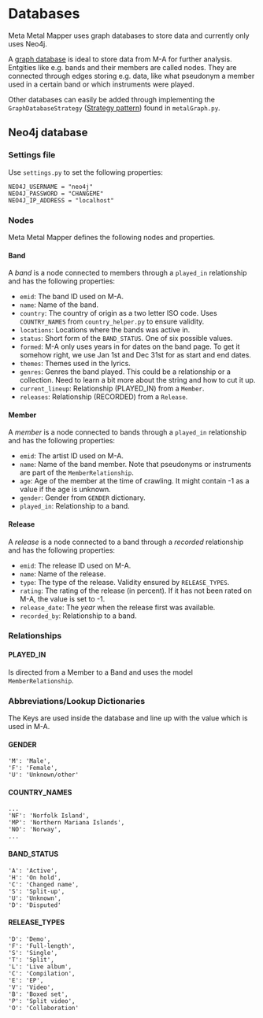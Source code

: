 # Databases

Meta Metal Mapper uses graph databases to store data and currently only uses
Neo4j.

A [graph database](https://en.wikipedia.org/wiki/Graph_database) is ideal to
store data from M-A for further analysis.  Entgities like e.g. bands and their
members are called nodes. They are connected through edges storing e.g. data,
like what pseudonym a member used in a certain band or which instruments were
played.

Other databases can easily be added through implementing the
`GraphDatabaseStrategy` ([Strategy pattern](https://en.wikipedia.org/wiki/Strategy_pattern))
found in `metalGraph.py`.

## Neo4j database

### Settings file

Use `settings.py` to set the following properties:

    NEO4J_USERNAME = "neo4j"
    NEO4J_PASSWORD = "CHANGEME"
    NEO4J_IP_ADDRESS = "localhost"

### Nodes

Meta Metal Mapper defines the following nodes and properties.

#### Band

A _band_ is a node connected to members through a `played_in` relationship and
has the following properties:

* `emid`: The band ID used on M-A.
* `name`: Name of the band.
* `country`: The country of origin as a two letter ISO code. Uses
  `COUNTRY_NAMES` from `country_helper.py` to ensure validity.
* `locations`: Locations where the bands was active in.
* `status`: Short form of the `BAND_STATUS`. One of six possible values.
* `formed`: M-A only uses years in for dates on the band page. To get it somehow
  right, we use Jan 1st and Dec 31st for as start and end dates.
* `themes`: Themes used in the lyrics.
* `genres`: Genres the band played. This could be a relationship or a
  collection.  Need to learn a bit more about the string and how to cut it up.
* `current_lineup`: Relationship (PLAYED_IN) from a `Member`.
* `releases`: Relationship (RECORDED) from a `Release`.

#### Member

A _member_ is a node connected to bands through a `played_in` relationship and
has the following properties:

* `emid`:  The artist ID used on M-A.
* `name`: Name of the band member. Note that pseudonyms or instruments are part
  of the `MemberRelationship`.
* `age`: Age of the member at the time of crawling. It might contain -1 as a
  value if the age is unknown.
* `gender`: Gender from `GENDER` dictionary.
* `played_in`: Relationship to a band.

#### Release

A _release_ is a node connected to a band through a _recorded_ relationship and
has the following properties:

* `emid`: The release ID used on M-A.
* `name`: Name of the release.
* `type`: The type of the release. Validity ensured by `RELEASE_TYPES`.
* `rating`: The rating of the release (in percent). If it has not been rated on
  M-A, the value is set to -1.
* `release_date`: The _year_ when the release first was available.
* `recorded_by`: Relationship to a band.

### Relationships

#### PLAYED_IN

Is directed from a Member to a Band and uses the model `MemberRelationship`.

### Abbreviations/Lookup Dictionaries

The Keys are used inside the database and line up with the value which is used
in M-A.

#### GENDER

    'M': 'Male',
    'F': 'Female',
    'U': 'Unknown/other'

#### COUNTRY_NAMES

    ...
    'NF': 'Norfolk Island',
    'MP': 'Northern Mariana Islands',
    'NO': 'Norway',
    ...

#### BAND_STATUS

    'A': 'Active',
    'H': 'On hold',
    'C': 'Changed name',
    'S': 'Split-up',
    'U': 'Unknown',
    'D': 'Disputed'

#### RELEASE_TYPES

    'D': 'Demo',
    'F': 'Full-length',
    'S': 'Single',
    'T': 'Split',
    'L': 'Live album',
    'C': 'Compilation',
    'E': 'EP',
    'V': 'Video',
    'B': 'Boxed set',
    'P': 'Split video',
    'O': 'Collaboration'

